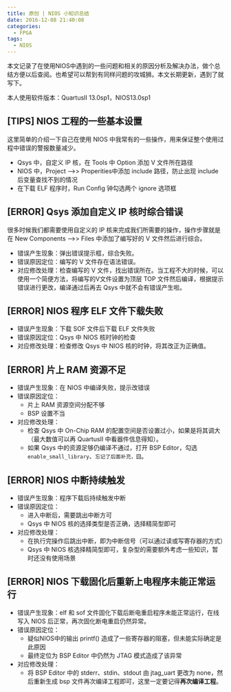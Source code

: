 ```yaml
---
title: 原创 | NIOS 小知识总结
date: 2016-12-08 21:40:08
categories:
  - FPGA
tags:
  - NIOS
---
```


本文记录了在使用NIOS中遇到的一些问题和相关的原因分析及解决办法，做个总结方便以后查阅。也希望可以帮到有同样问题的攻城狮。本文长期更新，遇到了就写下。

本人使用软件版本：QuartusII 13.0sp1，NIOS13.0sp1

<!--more-->

## [TIPS] NIOS 工程的一些基本设置
这里简单的介绍一下自己在使用 NIOS 中我常有的一些操作，用来保证整个使用过程中错误的警报数量减少。
* Qsys 中，自定义 IP 核，在 Tools 中 Option 添加 V 文件所在路径
* NIOS 中，Project -->> Properities中添加 include 路径，防止出现 include 后变量查找不到的情况
* 在下载 ELF 程序时，Run Config 钟勾选两个 ignore 选项框


##  [ERROR] Qsys 添加自定义 IP 核时综合错误

很多时候我们都需要使用自定义的 IP 核来完成我们所需要的操作，操作步骤就是在 New Components -->> Files 中添加了编写好的 V 文件然后进行综合。

* 错误产生现象：弹出错误提示框，综合失败。
* 错误原因定位：编写的 V 文件存在语法错误。
* 对应修改处理：检查编写的 V 文件，找出错误所在。当工程不大的时候，可以使用一个简便方法，将编写的V文件设置为顶层 TOP 文件然后编译，根据提示错误进行更改，编译通过后再去 Qsys 中就不会有错误产生啦。

## [ERROR] NIOS 程序 ELF 文件下载失败

* 错误产生现象：下载 SOF 文件后下载 ELF 文件失败
* 错误原因定位：Qsys 中 NIOS 核时钟的检查
* 对应修改处理：检查修改 Qsys 中 NIOS 核的时钟，将其改正为正确值。

## [ERROR] 片上 RAM 资源不足

* 错误产生现象：在 NIOS 中编译失败，提示改错误
* 错误原因定位：
	* 片上 RAM 资源空间分配不够
	* BSP 设置不当
* 对应修改处理：
	* 检查 Qsys 中 On-Chip RAM 的配置空间是否设置过小，如果是将其调大（最大数值可以再 QuartusII 中看器件信息得知）。
	* 如果 Qsys 中的资源足够仍编译不通过，打开 BSP Editor，勾选 `enable_small_library`、`忘记了后面补充，囧`。

## [ERROR] NIOS 中断持续触发

* 错误产生现象：程序下载后持续触发中断
* 错误原因定位：
	* 进入中断后，需要跳出中断方可
	* Qsys 中 NIOS 核的选择类型是否正确，选择精简型即可
* 对应修改处理：
	* 在执行完操作后跳出中断，即为中断信号（可以通过读或写寄存器的方式）
	* Qsys 中 NIOS 核选择精简型即可，复杂型的需要额外考虑一些知识，暂时还没有使用场景

## [ERROR] NIOS 下载固化后重新上电程序未能正常运行
* 错误产生现象：elf 和 sof 文件固化下载后断电重启程序未能正常运行，在线写入 NIOS 后正常，再次固化断电重启仍然异常。
* 错误原因定位：
	* 疑似NIOS中的输出 printf() 造成了一些寄存器的阻塞，但未能实际确定是此原因
	* 最终定位为 BSP Editor 中仍然为 JTAG 模式造成了该异常
* 对应修改处理：
	* 将 BSP Editor 中的 stderr、stdin、stdout 由 jtag_uart 更改为 none，然后重新生成 bsp 文件再次编译工程即可，这里一定要记得**再次编译工程**。

















